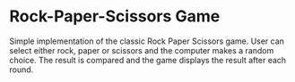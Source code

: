# Rock-Paper-Scissors Game
  Simple implementation of the classic Rock Paper Scissors game. User can select either rock, paper or scissors and the computer makes a random choice. The result is compared and the game displays the result after each round.
  
